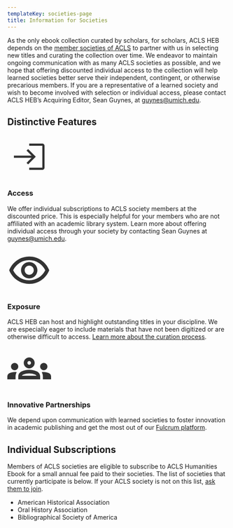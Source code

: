 ```yaml
---
templateKey: societies-page
title: Information for Societies
---
```

<p class="lead">As the only ebook collection curated by scholars, for scholars, ACLS HEB depends on the <a href="https://acls.org/Member-Societies/Society-Profiles.aspx">member societies of ACLS</a> to partner with us in selecting new titles and curating the collection over time. We endeavor to maintain ongoing communication with as many ACLS societies as possible, and we hope that offering discounted individual access to the collection will help learned societies better serve their independent, contingent, or otherwise precarious members. If you are a representative of a learned society and wish to become involved with selection or individual access, please contact ACLS HEB’s Acquiring Editor, Sean Guynes, at <a href="mailto:guynes@umich.edu">guynes@umich.edu</a>.</p>

## Distinctive Features

<div class="features">
    <div class="row justify-content-between py-4">
        <div class="col-md-4 text-center">
            <svg xmlns="http://www.w3.org/2000/svg" enable-background="new 0 0 20 20" height="100px" viewBox="0 0 20 20" width="100px" fill="#333333"><g><rect fill="none" height="20" width="20" x="0"/></g><g><path d="M10,4v1h6v10h-6v1h6c0.55,0,1-0.45,1-1V5c0-0.55-0.45-1-1-1H10z"/><polygon points="9.5,6.5 8.79,7.21 11.09,9.5 3,9.5 3,10.5 11.09,10.5 8.79,12.79 9.5,13.5 13,10"/></g></svg>
            <h3 class="proxima-nova">Access</h3>
            <p>We offer individual subscriptions to ACLS society members at the discounted price. This is especially helpful for your members who are not affiliated with an academic library system. Learn more about offering individual access through your society by contacting Sean Guynes at <a href="mailto:guynes@umich.edu">guynes@umich.edu</a>.</p>
        </div>
        <div class="col-md-4 text-center">
            <svg xmlns="http://www.w3.org/2000/svg" height="100px" viewBox="0 0 24 24" width="100px" fill="#333333"><path d="M0 0h24v24H0V0z" fill="none"/><path d="M12 6.5c3.79 0 7.17 2.13 8.82 5.5-1.65 3.37-5.02 5.5-8.82 5.5S4.83 15.37 3.18 12C4.83 8.63 8.21 6.5 12 6.5m0-2C7 4.5 2.73 7.61 1 12c1.73 4.39 6 7.5 11 7.5s9.27-3.11 11-7.5c-1.73-4.39-6-7.5-11-7.5zm0 5c1.38 0 2.5 1.12 2.5 2.5s-1.12 2.5-2.5 2.5-2.5-1.12-2.5-2.5 1.12-2.5 2.5-2.5m0-2c-2.48 0-4.5 2.02-4.5 4.5s2.02 4.5 4.5 4.5 4.5-2.02 4.5-4.5-2.02-4.5-4.5-4.5z"/></svg>
            <h3 class="proxima-nova">Exposure</h3>
            <p>ACLS HEB can host and highlight outstanding titles in your discipline. We are especially eager to include materials that have not been digitized or are otherwise difficult to access. <a href="https://docs.google.com/document/d/1xpKKuMI3oVsgG9WgubKVvNwynUoeEAcRlGwi6ikWGKg/edit?usp=sharing">Learn more about the curation process</a>.</p>
        </div>
        <div class="col-md-4 text-center">
            <svg xmlns="http://www.w3.org/2000/svg" enable-background="new 0 0 24 24" height="100px" viewBox="0 0 24 24" width="100px" fill="#333333"><rect fill="none" height="24" width="24"/><g><path d="M4,13c1.1,0,2-0.9,2-2c0-1.1-0.9-2-2-2s-2,0.9-2,2C2,12.1,2.9,13,4,13z M5.13,14.1C4.76,14.04,4.39,14,4,14 c-0.99,0-1.93,0.21-2.78,0.58C0.48,14.9,0,15.62,0,16.43V18l4.5,0v-1.61C4.5,15.56,4.73,14.78,5.13,14.1z M20,13c1.1,0,2-0.9,2-2 c0-1.1-0.9-2-2-2s-2,0.9-2,2C18,12.1,18.9,13,20,13z M24,16.43c0-0.81-0.48-1.53-1.22-1.85C21.93,14.21,20.99,14,20,14 c-0.39,0-0.76,0.04-1.13,0.1c0.4,0.68,0.63,1.46,0.63,2.29V18l4.5,0V16.43z M16.24,13.65c-1.17-0.52-2.61-0.9-4.24-0.9 c-1.63,0-3.07,0.39-4.24,0.9C6.68,14.13,6,15.21,6,16.39V18h12v-1.61C18,15.21,17.32,14.13,16.24,13.65z M8.07,16 c0.09-0.23,0.13-0.39,0.91-0.69c0.97-0.38,1.99-0.56,3.02-0.56s2.05,0.18,3.02,0.56c0.77,0.3,0.81,0.46,0.91,0.69H8.07z M12,8 c0.55,0,1,0.45,1,1s-0.45,1-1,1s-1-0.45-1-1S11.45,8,12,8 M12,6c-1.66,0-3,1.34-3,3c0,1.66,1.34,3,3,3s3-1.34,3-3 C15,7.34,13.66,6,12,6L12,6z"/></g></svg>
            <h3 class="proxima-nova">Innovative Partnerships</h3>
            <p>We depend upon communication with learned societies to foster innovation in academic publishing and get the most out of our <a href="https://fulcrum.org">Fulcrum platform</a>.</p>
        </div>
    </div>
</div>

## Individual Subscriptions

<div class="individuals">
<p>Members of ACLS societies are eligible to subscribe to ACLS Humanities Ebook for a small annual fee paid to their societies. The list of societies that currently participate is below. If your ACLS society is not on this list, <a href="https://acls.org/Member-Societies/Society-Profiles.aspx"> ask them to join</a>.</p>

* American Historical Association
* Oral History Association
* Bibliographical Society of America